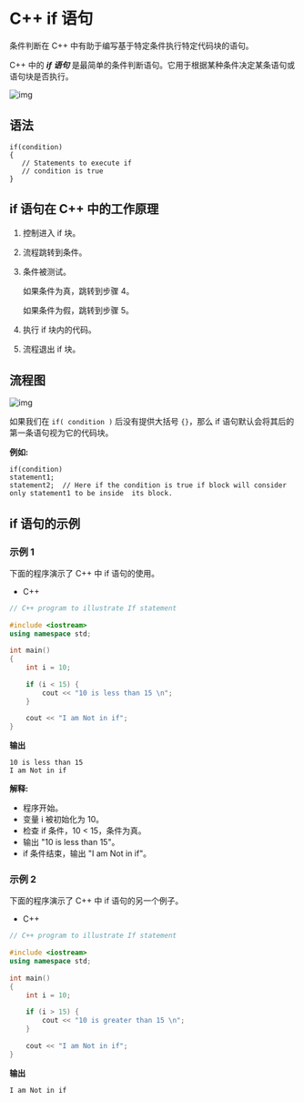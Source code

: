 # C++ if 语句

条件判断在 C++ 中有助于编写基于特定条件执行特定代码块的语句。

C++ 中的 ***if 语句*** 是最简单的条件判断语句。它用于根据某种条件决定某条语句或语句块是否执行。

![img](https://media.geeksforgeeks.org/wp-content/uploads/20191118171408/If-statement-GeeksforGeeks1.jpg)

## 语法

```
if(condition) 
{
   // Statements to execute if
   // condition is true
}
```

## if 语句在 C++ 中的工作原理

1. 控制进入 if 块。

2. 流程跳转到条件。

3. 条件被测试。

   如果条件为真，跳转到步骤 4。

   如果条件为假，跳转到步骤 5。

   

4. 执行 if 块内的代码。

5. 流程退出 if 块。

## 流程图

![img](https://media.geeksforgeeks.org/wp-content/uploads/20191119173402/C-Cpp-if.png)

如果我们在 `if( condition )` 后没有提供大括号 `{}`，那么 if 语句默认会将其后的第一条语句视为它的代码块。

**例如:**

```
if(condition)    
statement1;    
statement2;  // Here if the condition is true if block will consider only statement1 to be inside  its block.
```

## if 语句的示例

### 示例 1

下面的程序演示了 C++ 中 if 语句的使用。

- C++

```cpp
// C++ program to illustrate If statement  
    
#include <iostream>  
using namespace std;  
    
int main()  
{  
    int i = 10;  
    
    if (i < 15) {  
        cout << "10 is less than 15 \n";  
    }  
    
    cout << "I am Not in if";  
}
```

**输出**

```
10 is less than 15 
I am Not in if
```

**解释:**

- 程序开始。
- 变量 i 被初始化为 10。
- 检查 if 条件，10 < 15，条件为真。
- 输出 "10 is less than 15"。
- if 条件结束，输出 "I am Not in if"。

### 示例 2

下面的程序演示了 C++ 中 if 语句的另一个例子。

- C++

```cpp
// C++ program to illustrate If statement 
  
#include <iostream> 
using namespace std; 
  
int main() 
{ 
    int i = 10; 
  
    if (i > 15) { 
        cout << "10 is greater than 15 \n"; 
    } 
  
    cout << "I am Not in if"; 
}
```

**输出**

```
I am Not in if
```
